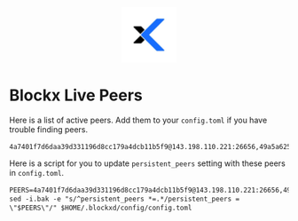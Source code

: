 <p align="center">
  <img height="100" height="auto" src="https://raw.githubusercontent.com/Nodeist/Kurulumlar/main/logos/blockx.png">
</p>


# Blockx Live Peers
Here is a list of active peers. Add them to your `config.toml` if you have trouble finding peers.
```
4a7401f7d6daa39d331196d8cc179a4dcb11b5f9@143.198.110.221:26656,49a5a62543f5fec60db42b00d9ebe192c3185e15@143.198.97.96:26656,dccf886659c4afcb0cd4895ccd9f2804c7e7e1cd@143.198.101.61:26656
```

Here is a script for you to update `persistent_peers` setting with these peers in `config.toml`.

```
PEERS=4a7401f7d6daa39d331196d8cc179a4dcb11b5f9@143.198.110.221:26656,49a5a62543f5fec60db42b00d9ebe192c3185e15@143.198.97.96:26656,dccf886659c4afcb0cd4895ccd9f2804c7e7e1cd@143.198.101.61:26656
sed -i.bak -e "s/^persistent_peers *=.*/persistent_peers = \"$PEERS\"/" $HOME/.blockxd/config/config.toml
```
